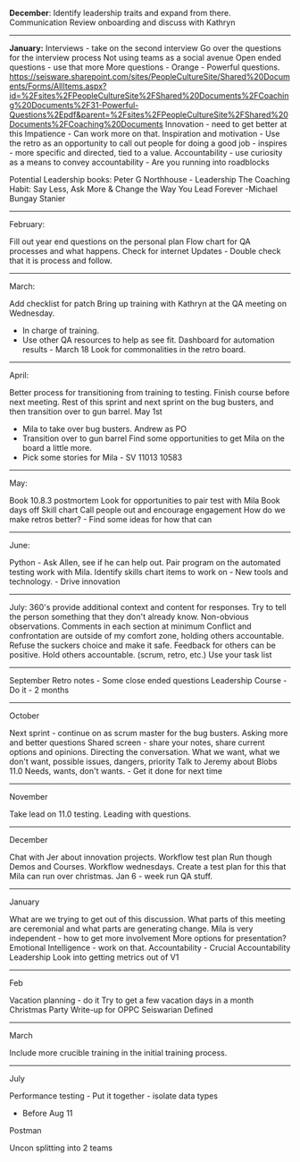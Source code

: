 **December**:
Identify leadership traits and expand from there.
Communication
Review onboarding and discuss with Kathryn

---


**January:**
Interviews - take on the second interview
Go over the questions for the interview process
Not using teams as a social avenue
Open ended questions - use that more
	More questions - Orange - Powerful questions.
	https://seisware.sharepoint.com/sites/PeopleCultureSite/Shared%20Documents/Forms/AllItems.aspx?id=%2Fsites%2FPeopleCultureSite%2FShared%20Documents%2FCoaching%20Documents%2F31-Powerful-Questions%2Epdf&parent=%2Fsites%2FPeopleCultureSite%2FShared%20Documents%2FCoaching%20Documents
Innovation - need to get better at this
Impatience - Can work more on that. 
Inspiration and motivation - Use the retro as an opportunity to call out people for doing a good job - inspires - more specific and directed, tied to a value.
Accountability - use curiosity as a means to convey accountability - Are you running into roadblocks

Potential Leadership books:
Peter G Northhouse - Leadership
The Coaching Habit: Say Less, Ask More & Change the Way You Lead Forever -Michael Bungay Stanier

---

February:

Fill out year end questions on the personal plan
Flow chart for QA processes and what happens.
Check for internet Updates - Double check that it is process and follow.

---

March:

Add checklist for patch
Bring up training with Kathryn at the QA meeting on Wednesday.
- In charge of training.
- Use other QA resources to help as see fit.
Dashboard for automation results - March 18
Look for commonalities in the retro board.

---

April:

Better process for transitioning from training to testing.
Finish course before next meeting.
Rest of this sprint and next sprint on the bug busters, and then transition over to gun barrel. 
May 1st
- Mila to take over bug busters. Andrew as PO
- Transition over to gun barrel
Find some opportunities to get Mila on the board a little more.
- Pick some stories for Mila - SV 11013 10583 


---

May:

Book 10.8.3 postmortem
Look for opportunities to pair test with Mila
Book days off
Skill chart
Call people out and encourage engagement
How do we make retros better?
	- Find some ideas for how that can

---
June:

Python - Ask Allen, see if he can help out.
Pair program on the automated testing work with Mila.
Identify skills chart items to work on
	- New tools and technology.
	- Drive innovation

---

July:
360's provide additional context and content for responses.
Try to tell the person something that they don't already know. 
Non-obvious observations.
Comments in each section at minimum
Conflict and confrontation are outside of my comfort zone, holding others accountable.
Refuse the suckers choice and make it safe.
Feedback for others can be positive.
Hold others accountable. (scrum, retro, etc.)
Use your task list

---

September
Retro notes - Some close ended questions
Leadership Course - Do it - 2 months


---

October

Next sprint - continue on as scrum master for the bug busters.
Asking more and better questions
Shared screen - share your notes, share current options and opinions.
Directing the conversation.
What we want, what we don't want, possible issues, dangers, priority
Talk to Jeremy about Blobs
11.0
Needs, wants, don't wants. - Get it done for next time

---

November

Take lead on 11.0 testing.
Leading with questions.


---

December


Chat with Jer about innovation projects.
Workflow test plan
Run though Demos and Courses. Workflow wednesdays.
Create a test plan for this that Mila can run over christmas.
Jan 6 - week run QA stuff.

---


January

What are we trying to get out of this discussion.
What parts of this meeting are ceremonial and what parts are generating change.
Mila is very independent - how to get more involvement
More options for presentation?
Emotional Intelligence - work on that.
Accountability - Crucial Accountability
Leadership
Look into getting metrics out of V1

---

Feb

Vacation planning - do it
Try to get a few vacation days in a month
Christmas Party Write-up for OPPC
Seiswarian Defined


---

March

Include more crucible training in the initial training process.

---


July

Performance testing - Put it together - isolate data types
- Before Aug 11

Postman

Uncon splitting into 2 teams
